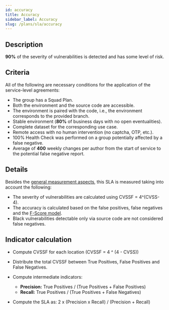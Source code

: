 ```yaml
---
id: accuracy
title: Accuracy
sidebar_label: Accuracy
slug: /plans/sla/accuracy
---
```


## Description

**90%** of the severity of vulnerabilities is detected
and has some level of risk.

## Criteria

All of the following are necessary conditions
for the application of the service-level agreements:

- The group has a Squad Plan.
- Both the environment
  and the source code
  are accessible.
- The environment is paired with the code,
  i.e.,
  the environment corresponds to the provided branch.
- Stable environment
  (**80%** of business days
  with no open eventualities).
- Complete dataset
  for the corresponding use case.
- Remote access with no human intervention
  (no captcha, OTP, etc.).
- 100% Health Check was performed
  on a group potentially affected
  by a false negative.
- Average of **400** weekly changes per author
  from the start of service
  to the potential false negative report.

## Details

Besides the [general measurement aspects](/plans/sla/accuracy#details),
this SLA is measured
taking into account the following:

- The severity of vulnerabilities are calculated
  using CVSSF = 4^(CVSS-4).
- The accuracy is calculated
  based on the false positives,
  false negatives
  and the [F-Score model](https://en.wikipedia.org/wiki/F-score).
- Black vulnerabilities
  detectable only via source code
  are not considered false negatives.

## Indicator calculation

- Compute CVSSF for each location
  (CVSSF = 4 ^ (4 - CVSS))
- Distribute the total CVSSF
  between True Positives,
  False Positives and False Negatives.
- Compute intermediate indicators:

  - **Precision:**
    True Positives / (True Positives + False Positives)
  - **Recall:**
    True Positives / (True Positives + False Negatives)

- Compute the SLA as:
  2 x (Precision x Recall) / (Precision + Recall)
